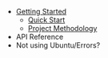 - [Getting Started](getting_started/README.md)
  - [Quick Start](getting_started/quick_start.md)
  - [Project Methodology](getting_started/project_method.md)
- API Reference
- Not using Ubuntu/Errors?